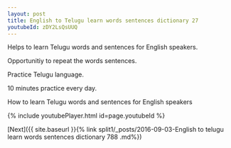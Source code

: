 ```yaml
---
layout: post
title: English to Telugu learn words sentences dictionary 27 
youtubeId: zDY2LsQsUUQ
---
```

 
 
Helps to learn Telugu words and sentences for English speakers.

Opportunitiy to repeat the words sentences. 

Practice Telugu language. 
 
10 minutes practice every day. 
 
How to learn Telugu words and sentences for English speakers 
 
{% include youtubePlayer.html id=page.youtubeId %}
 
 
[Next]({{ site.baseurl }}{% link  split1/_posts/2016-09-03-English to telugu learn words sentences dictionary 788 .md%})
 
